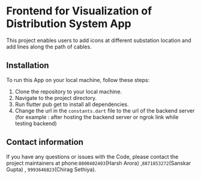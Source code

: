 # Frontend for Visualization of Distribution System App

This project enables users to add icons at different substation location and add lines along the path of cables.

## Installation
To run this App on your local machine, follow these steps:

1. Clone the repository to your local machine.
2. Navigate to the project directory.
3. Run flutter pub get to install all dependencies.
4. Change the url in the `constants.dart` file to the url of the backend server (for example : after hosting the backend server or ngrok link while testing backend)

## Contact information
If you have any questions or issues with the Code, please contact the project maintainers at phone:`8800402403`(Harsh Arora) ,`8871853272`(Sanskar Gupta) , `9993646823`(Chirag Sethiya).

